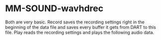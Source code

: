 MM-SOUND-wavhdrec
=================

Both are very basic. Record saves the recording settings right in the beginning of the data file and saves every buffer it gets from DART to this file. Play reads the recording settings and plays the following audio data.
